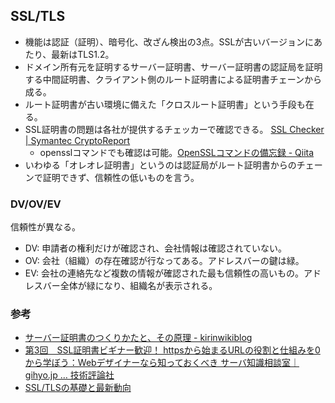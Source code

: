 SSL/TLS
----

* 機能は認証（証明）、暗号化、改ざん検出の3点。SSLが古いバージョンにあたり、最新はTLS1.2。
* ドメイン所有元を証明するサーバー証明書、サーバー証明書の認証局を証明する中間証明書、クライアント側のルート証明書による証明書チェーンから成る。
* ルート証明書が古い環境に備えた「クロスルート証明書」という手段も在る。
* SSL証明書の問題は各社が提供するチェッカーで確認できる。 [SSL Checker | Symantec CryptoReport](https://cryptoreport.websecurity.symantec.com/checker/views/certCheck.jsp)
  * opensslコマンドでも確認は可能。[OpenSSLコマンドの備忘録 - Qiita](http://qiita.com/takech9203/items/5206f8e2572e95209bbc)
* いわゆる「オレオレ証明書」というのは認証局がルート証明書からのチェーンで証明できず、信頼性の低いものを言う。

### DV/OV/EV

信頼性が異なる。

* DV: 申請者の権利だけが確認され、会社情報は確認されていない。
* OV: 会社（組織）の存在確認が行なってある。アドレスバーの鍵は緑。
* EV: 会社の連絡先など複数の情報が確認された最も信頼性の高いもの。アドレスバー全体が緑になり、組織名が表示される。

### 参考

* [サーバー証明書のつくりかたと、その原理 - kirinwikiblog](http://kirinwiki.hatenablog.com/entry/2014/07/03/220315)
* [第3回　SSL証明書ビギナー歓迎！ httpsから始まるURLの役割と仕組みを0から学ぼう：Webデザイナーなら知っておくべき サーバ知識相談室｜gihyo.jp … 技術評論社](http://gihyo.jp/design/serial/01/server-knowledge/0003)
* [SSL/TLSの基礎と最新動向](http://www.slideshare.net/shigeki_ohtsu/security-camp2015-tls)
